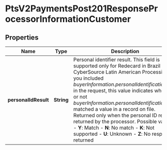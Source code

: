 
# PtsV2PaymentsPost201ResponseProcessorInformationCustomer

## Properties
Name | Type | Description | Notes
------------ | ------------- | ------------- | -------------
**personalIdResult** | **String** | Personal identifier result. This field is supported only for Redecard in Brazil for CyberSource Latin American Processing. If you included _buyerInformation.personalIdentification[].ID_ in the request, this value indicates whether or not _buyerInformation.personalIdentification[].ID_ matched a value in a record on file. Returned only when the personal ID result is returned by the processor.  Possible values:   - **Y**: Match  - **N**: No match  - **K**: Not supported  - **U**: Unknown  - **Z**: No response returned  |  [optional]



